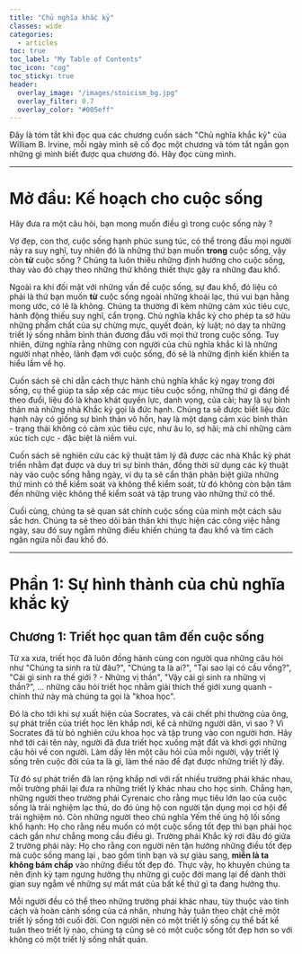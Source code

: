 ```yaml
---
title: "Chủ nghĩa khắc kỷ"
classes: wide
categories:
  - articles
toc: true
toc_label: "My Table of Contents"
toc_icon: "cog"
toc_sticky: true
header:
  overlay_image: "/images/stoicism_bg.jpg"
  overlay_filter: 0.7
  overlay_color: "#005eff"
---
```

Đây là tóm tắt khi đọc qua các chương cuốn sách "Chủ nghĩa khắc kỷ" của William B. Irvine, mỗi ngày mình sẽ cố đọc một chương và tóm tắt ngắn gọn những gì mình biết được qua chương đó. Hãy đọc cùng mình.

----
# Mở đầu: Kế hoạch cho cuộc sống
Hãy đưa ra một câu hỏi, bạn mong muốn điều gì trong cuộc sống này ?

Vợ đẹp, con thơ, cuộc sống hạnh phúc sung túc, có thể trong đầu mọi người nảy ra suy nghĩ, tuy nhiên đó là những thứ bạn muốn **trong** cuộc sống, vậy còn **từ** cuộc sống ? Chúng ta luôn thiếu những định hướng cho cuộc sống, thay vào đó chạy theo những thứ không thiết thực gây ra những đau khổ.

Ngoài ra khi đối mặt với những vấn đề cuộc sống, sự đau khổ, đó liệu có phải là thứ bạn muốn **từ** cuộc sống ngoài những khoái lạc, thú vui bạn hằng mong ước, có lẽ là không. Chúng ta thường đi kèm những cảm xúc tiêu cực, hành động thiếu suy nghĩ, cẩn trọng. Chủ nghĩa khắc kỷ cho phép ta sở hữu những phẩm chất của sự chừng mực, quyết đoán, kỷ luật; nó dạy ta những triết lý sống nhằm bình thản đương đầu với mọi thứ trong cuộc sống. Tuy nhiên, đừng nghĩa rằng những con người của chủ nghĩa khắc kỉ là những người nhạt nhẽo, lãnh đạm với cuộc sống, đó sẽ là những định kiến khiến ta hiểu lầm về họ.

Cuốn sách sẽ chỉ dẫn cách thực hành chủ nghĩa khắc kỷ ngay trong đời sống, cụ thể giúp ta sắp xếp các mục tiêu cuộc sống, những thứ gì đáng để theo đuổi, liệu đó là khao khát quyền lực, danh vọng, của cải; hay là sự bình thản mà những nhà Khắc kỷ gọi là đức hạnh. Chúng ta sẽ được biết liệu đức hạnh này có giống sự bình thản vô hồn, hay là một dạng cảm xúc bình thản - trạng thái không có cảm xúc tiêu cực, như âu lo, sợ hãi; mà chỉ những cảm xúc tích cực - đặc biệt là niềm vui.

Cuốn sách sẽ nghiên cứu các kỹ thuật tâm lý đã được các nhà Khắc kỷ phát triển nhằm đạt được và duy trì sự bình thản, đồng thời sử dụng các kỹ thuật này vào cuộc sống hằng ngày, ví dụ ta sẽ cẩn thận phân biệt giữa những thứ mình có thể kiểm soát và không thể kiểm soát, từ đó không còn bận tâm đến những việc không thể kiểm soát và tập trung vào những thứ có thể.

Cuối cùng, chúng ta sẽ quan sát chính cuộc sống của mình một cách sâu sắc hơn. Chúng ta sẽ theo dõi bản thân khi thực hiện các công việc hằng ngày, sau đó suy ngẫm những điều khiến chúng ta đau khổ và tìm cách ngăn ngừa nỗi đau khổ đó.

----
# Phần 1: Sự hình thành của chủ nghĩa khắc kỷ
## Chương 1: Triết học quan tâm đến cuộc sống

Từ xa xưa, triết học đã luôn đồng hành cùng con người qua những câu hỏi như "Chúng ta sinh ra từ đâu?", "Chúng ta là ai?", "Tại sao lại có cầu vồng?", "Cái gì sinh ra thế giới ? - Những vị thần", "Vậy cái gì sinh ra những vị thần?", ... những câu hỏi triết học nhằm giải thích thế giới xung quanh - chính thứ này mà chúng ta gọi là "khoa học".

Đó là cho tới khi sự xuất hiện của Socrates, và cái chết phi thường của ông, sự phát triển của triết học lên khắp nơi, kể cả những người dân, vì sao ? Vì Socrates đã từ bỏ nghiên cứu khoa học và tập trung vào con người hơn. Hãy nhớ tới cái tên này, người đã đưa triết học xuống mặt đất và khơi gợi những câu hỏi về con người. Làm dấy lên một câu hỏi của mỗi người, vậy triết lý sống trên cuộc đời của ta là gì, làm thế nào để đạt được những triết lý đấy.

Từ đó sự phát triển đã lan rộng khắp nơi với rất nhiều trường phái khác nhau, mỗi trường phái lại đưa ra những triết lý khác nhau cho học sinh. Chẳng hạn, những người theo trường phái Cyrenaic cho rằng mục tiêu lớn lao của cuộc sống là trải nghiệm lạc thú, do đó ủng hộ con người tận dụng mọi cơ hội để trải nghiệm nó. Còn những người theo chủ nghĩa Yếm thế ủng hộ lối sống khổ hạnh: Họ cho rằng nếu muốn có một cuộc sống tốt đẹp thì bạn phải học cách gần như chẳng mong cầu điều gì. Trường phái Khắc kỷ rơi đâu đó giữa 2 trường phái này: Họ cho rằng con người nên tận hưởng những điều tốt đẹp mà cuộc sống mang lại , bao gồm tình bạn và sự giàu sang, **miễn là ta không bám chấp** vào những điều tốt đẹp đó. Thực vậy, họ khuyên chúng ta nên định kỳ tạm ngưng hưởng thụ những gì cuộc đời mang lại để dành thời gian suy ngẫm về những sự mất mát của bất kể thứ gì ta đang hưởng thụ.

Mỗi người đều có thể theo những trường phái khác nhau, tùy thuộc vào tính cách và hoàn cảnh sống của cá nhân, nhưng hãy tuân theo chặt chẽ một triết lý sống tới cuối đời. Con người nên có một triết lý sống cụ thể bất kể tuân theo triết lý nào, chúng ta cũng sẽ có một cuộc sống tốt đẹp hơn so với không có một triết lý sống nhất quán.
